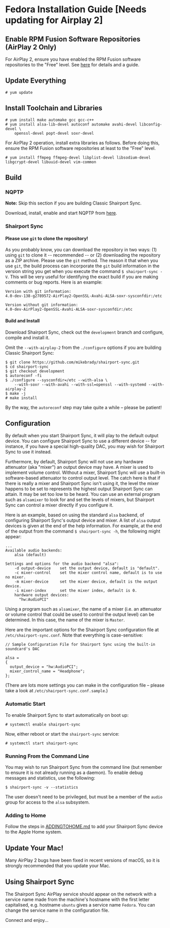 # Fedora Installation Guide [Needs updating for Airplay 2]

## Enable RPM Fusion Software Repositories (AirPlay 2 Only)
For AirPlay 2, ensure you have enabled the RPM Fusion software repositories to the "Free" level. See [here](https://docs.fedoraproject.org/en-US/quick-docs/setup_rpmfusion) for details and a guide.

## Update Everything
```
# yum update
```
## Install Toolchain and Libraries
```
# yum install make automake gcc gcc-c++
# yum install alsa-lib-devel autoconf automake avahi-devel libconfig-devel \
    openssl-devel popt-devel soxr-devel
```
For AirPlay 2 operation, install extra libraries as follows. Before doing this, ensure the RPM Fusion software repositories at least to the "Free" level.
```
# yum install ffmpeg ffmpeg-devel libplist-devel libsodium-devel libgcrypt-devel libuuid-devel vim-common
```

## Build
### NQPTP
**Note:** Skip this section if you are building Classic Shairport Sync.

Download, install, enable and start NQPTP from [here](https://github.com/mikebrady/nqptp).

### Shairport Sync

#### Please use `git` to clone the repository!
As you probably know, you can download the repository in two ways: (1) using `git` to clone it  -- recommended -- or (2) downloading the repository as a ZIP archive. Please use the `git` method. The reason it that when you use `git`, the build process can incorporate the `git` build information in the version string you get when you execute the command `$ shairport-sync -V`. This will be very useful for identifying the exact build if you are making comments or bug reports. Here is an example:
```
Version with git information:
4.0-dev-138-g2789572-AirPlay2-OpenSSL-Avahi-ALSA-soxr-sysconfdir:/etc

Version without git information:
4.0-dev-AirPlay2-OpenSSL-Avahi-ALSA-soxr-sysconfdir:/etc
```

#### Build and Install
Download Shairport Sync, check out the `development` branch and configure, compile and install it.

Omit the `--with-airplay-2` from the `./configure` options if you are building Classic Shairport Sync:

```
$ git clone https://github.com/mikebrady/shairport-sync.git
$ cd shairport-sync
$ git checkout development
$ autoreconf -fi
$ ./configure --sysconfdir=/etc --with-alsa \
    --with-soxr --with-avahi --with-ssl=openssl --with-systemd --with-airplay-2
$ make -j
# make install
```
By the way, the `autoreconf` step may take quite a while – please be patient!

## Configuration
By default when you start Shairport Sync, it will play to the default output device. You can configure Shairport Sync to use a different device -- for instance, if you have a special high-quality DAC, you may wish for Shairport Sync to use it instead.

Furthermore, by default, Shairport Sync will not use any hardware attenuator (aka "mixer") an output device may have. A mixer is used to implement volume control. Without a mixer, Shairport Sync will use a built-in software-based attenuator to control output level. The catch here is that if there is really a mixer and Shairport Sync isn't using it, the level the mixer happens to be set to represents the highest output Shairport Sync can attain. It may be set too low to be heard. You can use an external program such as `alsamixer` to look for and set the levels of mixers, but Shairport Sync can control a mixer directly if you configure it.

Here is an example, based on using the standard `alsa` backend, of configuring Shairport Sync's output device and mixer. 
A list of `alsa` output devices is given at the end of the help information. For example, at the end of the output from the command `$ shairport-sync -h`, the following might appear:

```
...
Available audio backends:
    alsa (default)

Settings and options for the audio backend "alsa":
    -d output-device    set the output device, default is "default".
    -c mixer-control    set the mixer control name, default is to use no mixer.
    -m mixer-device     set the mixer device, default is the output device.
    -i mixer-index      set the mixer index, default is 0.
    hardware output devices:
      "hw:AudioPCI"
```
Using a program such as `alsamixer`, the name of a mixer (i.e. an attenuator or volume control that could be used to control the output level) can be determined. In this case, the name of the mixer is `Master`.

Here are the important options for the Shairport Sync configuration file at `/etc/shairport-sync.conf`. Note that everything is case-sensitive:
```
// Sample Configuration File for Shairport Sync using the built-in soundcard's DAC

alsa =
{
  output_device = "hw:AudioPCI";
  mixer_control_name = "Headphone";
};

```

(There are lots more settings you can make in the configuration file – please take a look at `/etc/shairport-sync.conf.sample`.)

### Automatic Start

To enable Shairport Sync to start automatically on boot up:
```
# systemctl enable shairport-sync
```
Now, either reboot or start the `shairport-sync` service:
```
# systemctl start shairport-sync
```

### Running From the Command Line

You may wish to run Shairport Sync from the command line (but remember to ensure it is not already running as a daemon). To enable debug messages and statistics, use the following:

```
$ shairport-sync -v --statistics
```
The user doesn't need to be privileged, but must be a member of the `audio` group for access to the `alsa` subsystem.


### Adding to Home

Follow the steps in [ADDINGTOHOME.md](https://github.com/mikebrady/shairport-sync/blob/development/ADDINGTOHOME.md) to add your Shairport Sync device to the Apple Home system.

## Update Your Mac!

Many AirPlay 2 bugs have been fixed in recent versions of macOS, so it is strongly recommended that you update your Mac.

## Using Shairport Sync

The Shairport Sync AirPlay service should appear on the network with a service name made from the machine's hostname with the first letter capitalised, e.g. hostname `ubuntu` gives a service name `Fedora`. You can change the service name in the configuration file.

Connect and enjoy...
